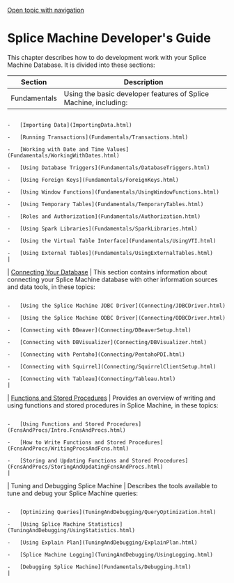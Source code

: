 [Open topic with navigation](../../index.html#Shared/Developers/Intro.Developers.html)

[]()Splice Machine Developer's Guide
====================================

This chapter describes how to do development work with your Splice Machine Database. It is divided into these sections:

| Section                                                                 | Description                                                                                                                                     |
|-------------------------------------------------------------------------|-------------------------------------------------------------------------------------------------------------------------------------------------|
| Fundamentals                                                            | Using the basic developer features of Splice Machine, including:                                                                                
                                                                                                                                                                                                                            
                                                                           -   [Importing Data](ImportingData.html)                                                                                                         
                                                                           -   [Running Transactions](Fundamentals/Transactions.html)                                                                                       
                                                                           -   [Working with Date and Time Values](Fundamentals/WorkingWithDates.html)                                                                      
                                                                           -   [Using Database Triggers](Fundamentals/DatabaseTriggers.html)                                                                                
                                                                           -   [Using Foreign Keys](Fundamentals/ForeignKeys.html)                                                                                          
                                                                           -   [Using Window Functions](Fundamentals/UsingWindowFunctions.html)                                                                             
                                                                           -   [Using Temporary Tables](Fundamentals/TemporaryTables.html)                                                                                  
                                                                           -   [Roles and Authorization](Fundamentals/Authorization.html)                                                                                   
                                                                           -   [Using Spark Libraries](Fundamentals/SparkLibraries.html)                                                                                    
                                                                           -   [Using the Virtual Table Interface](Fundamentals/UsingVTI.html)                                                                              
                                                                           -   [Using External Tables](Fundamentals/UsingExternalTables.html)                                                                               |
| [Connecting Your Database](Connecting/Intro.Connecting.html)            | This section contains information about connecting your Splice Machine database with other information sources and data tools, in these topics: 
                                                                                                                                                                                                                            
                                                                           -   [Using the Splice Machine JDBC Driver](Connecting/JDBCDriver.html)                                                                           
                                                                           -   [Using the Splice Machine ODBC Driver](Connecting/ODBCDriver.html)                                                                           
                                                                           -   [Connecting with DBeaver](Connecting/DBeaverSetup.html)                                                                                      
                                                                           -   [Connecting with DBVisualizer](Connecting/DBVisualizer.html)                                                                                 
                                                                           -   [Connecting with Pentaho](Connecting/PentahoPDI.html)                                                                                        
                                                                           -   [Connecting with Squirrel](Connecting/SquirrelClientSetup.html)                                                                              
                                                                           -   [Connecting with Tableau](Connecting/Tableau.html)                                                                                           |
| [Functions and Stored Procedures](FcnsAndProcs/Intro.FcnsAndProcs.html) | Provides an overview of writing and using functions and stored procedures in Splice Machine, in these topics:                                   
                                                                                                                                                                                                                            
                                                                           -   [Using Functions and Stored Procedures](FcnsAndProcs/Intro.FcnsAndProcs.html)                                                                
                                                                           -   [How to Write Functions and Stored Procedures](FcnsAndProcs/WritingProcsAndFcns.html)                                                        
                                                                           -   [Storing and Updating Functions and Stored Procedures](FcnsAndProcs/StoringAndUpdatingFcnsAndProcs.html)                                     |
| Tuning and Debugging Splice Machine                                     | Describes the tools available to tune and debug your Splice Machine queries:                                                                    
                                                                                                                                                                                                                            
                                                                           -   [Optimizing Queries](TuningAndDebugging/QueryOptimization.html)                                                                              
                                                                           -   [Using Splice Machine Statistics](TuningAndDebugging/UsingStatistics.html)                                                                   
                                                                           -   [Using Explain Plan](TuningAndDebugging/ExplainPlan.html)                                                                                    
                                                                           -   [Splice Machine Logging](TuningAndDebugging/UsingLogging.html)                                                                               
                                                                           -   [Debugging Splice Machine](Fundamentals/Debugging.html)                                                                                      |

 


